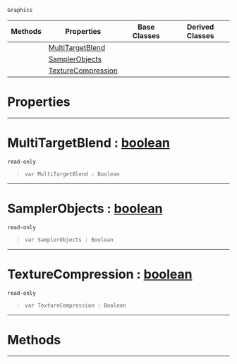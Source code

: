  `Graphics`

|Methods|Properties|Base Classes|Derived Classes|
|---|---|---|---|
| |[ MultiTargetBlend](https://github.com/ZilchEngine/ZilchDocs/blob/master/code_reference/class_reference/graphicsdriversupport.markdown#multitargetblend-zero-en)| | |
| |[ SamplerObjects](https://github.com/ZilchEngine/ZilchDocs/blob/master/code_reference/class_reference/graphicsdriversupport.markdown#samplerobjects-zero-engi)| | |
| |[ TextureCompression](https://github.com/ZilchEngine/ZilchDocs/blob/master/code_reference/class_reference/graphicsdriversupport.markdown#texturecompression-zero)| | |


 #  Properties


---  
 #  MultiTargetBlend : [boolean](https://github.com/ZilchEngine/ZilchDocs/blob/master/code_reference/nada_base_types/boolean.markdown)

 `read-only`

> 
> ``` lang=cpp, name=Nada
> var MultiTargetBlend : Boolean


---  
 #  SamplerObjects : [boolean](https://github.com/ZilchEngine/ZilchDocs/blob/master/code_reference/nada_base_types/boolean.markdown)

 `read-only`

> 
> ``` lang=cpp, name=Nada
> var SamplerObjects : Boolean


---  
 #  TextureCompression : [boolean](https://github.com/ZilchEngine/ZilchDocs/blob/master/code_reference/nada_base_types/boolean.markdown)

 `read-only`

> 
> ``` lang=cpp, name=Nada
> var TextureCompression : Boolean


---  
 #  Methods


---  
 

 